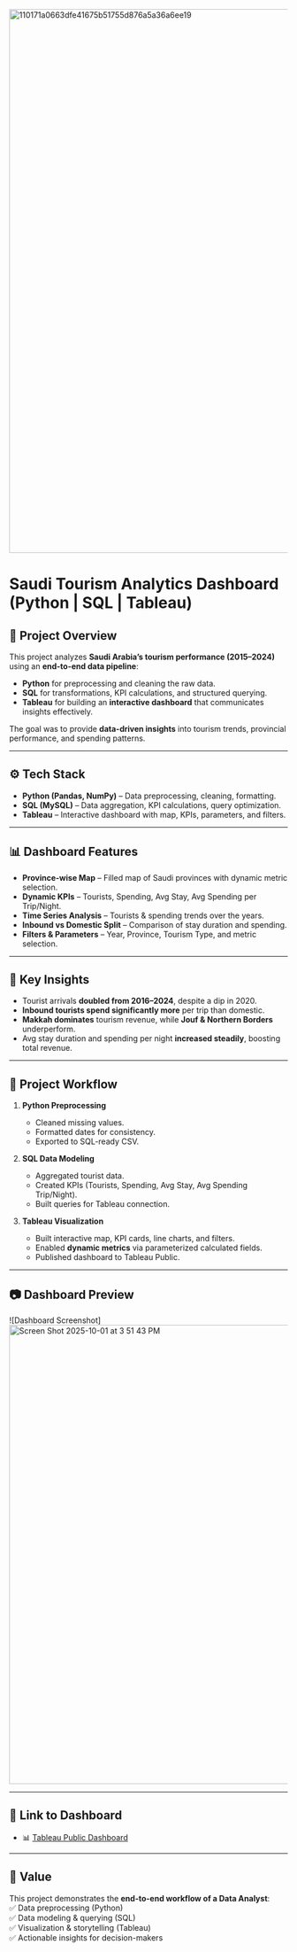
<img width="1512" height="982" alt="110171a0663dfe41675b51755d876a5a36a6ee19" src="https://github.com/user-attachments/assets/a7cb9196-7c18-4e47-8867-7ee181fdeaa7" />


# Saudi Tourism Analytics Dashboard (Python | SQL | Tableau)

## 📌 Project Overview
This project analyzes **Saudi Arabia’s tourism performance (2015–2024)** using an **end-to-end data pipeline**:
- **Python** for preprocessing and cleaning the raw data.
- **SQL** for transformations, KPI calculations, and structured querying.
- **Tableau** for building an **interactive dashboard** that communicates insights effectively.

The goal was to provide **data-driven insights** into tourism trends, provincial performance, and spending patterns.

---

## ⚙️ Tech Stack
- **Python (Pandas, NumPy)** – Data preprocessing, cleaning, formatting.
- **SQL (MySQL)** – Data aggregation, KPI calculations, query optimization.
- **Tableau** – Interactive dashboard with map, KPIs, parameters, and filters.

---

## 📊 Dashboard Features
- **Province-wise Map** – Filled map of Saudi provinces with dynamic metric selection.
- **Dynamic KPIs** – Tourists, Spending, Avg Stay, Avg Spending per Trip/Night.
- **Time Series Analysis** – Tourists & spending trends over the years.
- **Inbound vs Domestic Split** – Comparison of stay duration and spending.
- **Filters & Parameters** – Year, Province, Tourism Type, and metric selection.

---

## 🔎 Key Insights
- Tourist arrivals **doubled from 2016–2024**, despite a dip in 2020.
- **Inbound tourists spend significantly more** per trip than domestic.
- **Makkah dominates** tourism revenue, while **Jouf & Northern Borders** underperform.
- Avg stay duration and spending per night **increased steadily**, boosting total revenue.

---

## 📂 Project Workflow
1. **Python Preprocessing**  
   - Cleaned missing values.  
   - Formatted dates for consistency.  
   - Exported to SQL-ready CSV.  

2. **SQL Data Modeling**  
   - Aggregated tourist data.  
   - Created KPIs (Tourists, Spending, Avg Stay, Avg Spending Trip/Night).  
   - Built queries for Tableau connection.  

3. **Tableau Visualization**  
   - Built interactive map, KPI cards, line charts, and filters.  
   - Enabled **dynamic metrics** via parameterized calculated fields.  
   - Published dashboard to Tableau Public.  

---

## 📷 Dashboard Preview
![Dashboard Screenshot]<img width="1214" height="829" alt="Screen Shot 2025-10-01 at 3 51 43 PM" src="https://github.com/user-attachments/assets/e2ebcae0-f4e0-4615-b068-cd15c7459dcf" />


---

## 🔗 Link to Dashboard
- 📊 [Tableau Public Dashboard](https://public.tableau.com/app/profile/mohammad.aman3207/viz/SaudiArabiaTourism/Dashboard4)   

---

## 🎯 Value
This project demonstrates the **end-to-end workflow of a Data Analyst**:  
✅ Data preprocessing (Python)  
✅ Data modeling & querying (SQL)  
✅ Visualization & storytelling (Tableau)  
✅ Actionable insights for decision-makers
